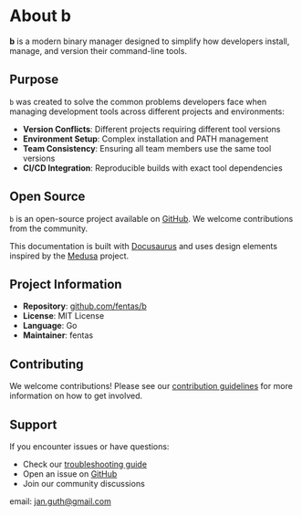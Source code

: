 # About b

<!-- vale docs.We = NO -->

<!-- vale docs.FirstPerson = NO -->

**b** is a modern binary manager designed to simplify how developers install, manage, and version their command-line tools.

## Purpose

`b` was created to solve the common problems developers face when managing development tools across different projects and environments:

- **Version Conflicts**: Different projects requiring different tool versions
- **Environment Setup**: Complex installation and PATH management
- **Team Consistency**: Ensuring all team members use the same tool versions
- **CI/CD Integration**: Reproducible builds with exact tool dependencies

## Open Source

`b` is an open-source project available on [GitHub](https://github.com/fentas/b). We welcome contributions from the community.

This documentation is built with [Docusaurus](https://docusaurus.io/) and uses design elements inspired by the [Medusa](https://github.com/medusajs/medusa) project.

## Project Information

- **Repository**: [github.com/fentas/b](https://github.com/fentas/b)
- **License**: MIT License
- **Language**: Go
- **Maintainer**: fentas

## Contributing

We welcome contributions! Please see our [contribution guidelines](./contribution/docs) for more information on how to get involved.

## Support

If you encounter issues or have questions:

- Check our [troubleshooting guide](./troubleshooting)
- Open an issue on [GitHub](https://github.com/fentas/b/issues)
- Join our community discussions

email: jan.guth@gmail.com

<!-- vale docs.We = YES -->

<!-- vale docs.FirstPerson = YES -->

